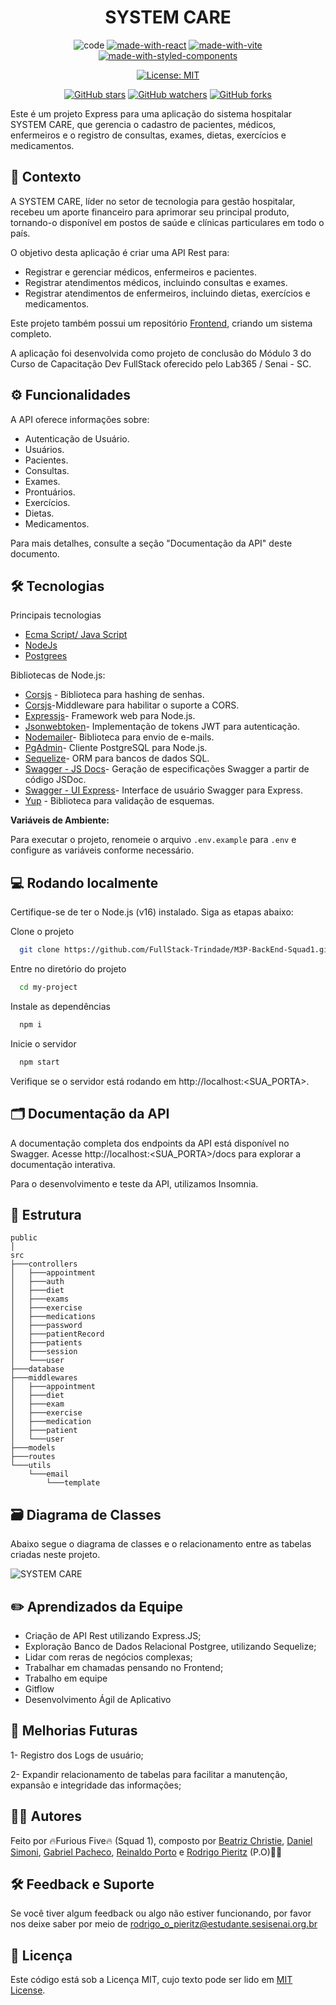 <div align="center">
<h1> SYSTEM CARE</h1>

<div align="center">

![code](https://img.shields.io/badge/Code-JavaScript-F7DF1E.svg)
[![made-with-react](https://img.shields.io/badge/Made%20with-React%20v18.2.0-087EA4.svg)](https://react.dev/)
[![made-with-vite](https://img.shields.io/badge/Made%20with-Vite%204.4.5-747BFF.svg)](https://vitejs.dev/)
[![made-with-styled-components](https://img.shields.io/badge/Made%20with-Styled%20Components%205.3.11-BF4F74.svg)](https://ant.design/)

[![License: MIT](https://img.shields.io/badge/License-MIT-yellow.svg)](https://opensource.org/licenses/MIT)

[![GitHub stars](https://img.shields.io/github/stars/FullStack-Trindade/M3P-BackEnd-Squad1.svg?style=social&label=Star&maxAge=2592000)](https://github.com/FullStack-Trindade/M3P-BackEnd-Squad1/watchers)
[![GitHub watchers](https://img.shields.io/github/watchers/FullStack-Trindade/M3P-BackEnd-Squad1.svg?style=social&label=Watch&maxAge=2592000)](https://github.com/FullStack-Trindade/M3P-BackEnd-Squad1/watchers)
[![GitHub forks](https://img.shields.io/github/forks/FullStack-Trindade/M3P-BackEnd-Squad1.svg?style=social&label=Fork&maxAge=2592000)](https://github.com/FullStack-Trindade/M3P-BackEnd-Squad1/forks)

</div>

</div>

Este é um projeto Express para uma aplicação do sistema hospitalar SYSTEM CARE, que gerencia o cadastro de pacientes, médicos, enfermeiros e o registro de consultas, exames, dietas, exercícios e medicamentos.

## 🎯 Contexto

A SYSTEM CARE, líder no setor de tecnologia para gestão hospitalar, recebeu um aporte financeiro para aprimorar seu principal produto, tornando-o disponível em postos de saúde e clínicas particulares em todo o país.

O objetivo desta aplicação é criar uma API Rest para:
- Registrar e gerenciar médicos, enfermeiros e pacientes.
- Registrar atendimentos médicos, incluindo consultas e exames.
- Registrar atendimentos de enfermeiros, incluindo dietas, exercícios e medicamentos.

Este projeto também possui um repositório [Frontend](https://github.com/FullStack-Trindade/M3P-FrontEnd-Squad1), criando um sistema completo.

A aplicação foi desenvolvida como projeto de conclusão do Módulo 3 do Curso de Capacitação Dev FullStack oferecido pelo Lab365 / Senai - SC.

## ⚙️ Funcionalidades

A API oferece informações sobre:

- Autenticação de Usuário.
- Usuários.
- Pacientes.
- Consultas.
- Exames.
- Prontuários.
- Exercícios.
- Dietas.
- Medicamentos.

Para mais detalhes, consulte a seção "Documentação da API" deste documento.

## 🛠️ Tecnologias

Principais tecnologias

- [Ecma Script/ Java Script](https://www.ecma-international.org)
- [NodeJs](https://nodejs.org)
- [Postgrees](https://www.postgresql.org)

Bibliotecas de Node.js:

- [Corsjs](https://www.npmjs.com/package/bcrypt) - Biblioteca para hashing de senhas.
- [Corsjs](https://www.npmjs.com/package/cors)-Middleware para habilitar o suporte a CORS.
- [Expressjs](https://expressjs.com)- Framework web para Node.js.
- [Jsonwebtoken](https://www.npmjs.com/package/jsonwebtoken)- Implementação de tokens JWT para autenticação.
- [Nodemailer](https://nodemailer.com)- Biblioteca para envio de e-mails.
- [PgAdmin](https://www.pgadmin.org)- Cliente PostgreSQL para Node.js.
- [Sequelize](https://sequelize.org)- ORM para bancos de dados SQL.
- [Swagger - JS Docs](https://swagger.io)- Geração de especificações Swagger a partir de código JSDoc.
- [Swagger - UI Express](https://swagger.io)-  Interface de usuário Swagger para Express.
- [Yup](https://www.npmjs.com/package/yup) - Biblioteca para validação de esquemas. 

**Variáveis de Ambiente:**

Para executar o projeto, renomeie o arquivo `.env.example` para `.env` e configure as variáveis conforme necessário.

## 💻 Rodando localmente

Certifique-se de ter o Node.js (v16) instalado. Siga as etapas abaixo:

Clone o projeto

```bash
  git clone https://github.com/FullStack-Trindade/M3P-BackEnd-Squad1.git
```

Entre no diretório do projeto

```bash
  cd my-project
```

Instale as dependências

```bash
  npm i
```

Inicie o servidor

```bash
  npm start
```
Verifique se o servidor está rodando em http://localhost:<SUA_PORTA>.

## 🗂️ Documentação da API

A documentação completa dos endpoints da API está disponível no Swagger. Acesse http://localhost:<SUA_PORTA>/docs para explorar a documentação interativa.

Para o desenvolvimento e teste da API, utilizamos Insomnia.

## 🌲 Estrutura

```
public
│ 
src
├───controllers
│   ├───appointment
│   ├───auth
│   ├───diet
│   ├───exams
│   ├───exercise
│   ├───medications
│   ├───password
│   ├───patientRecord
│   ├───patients
│   ├───session
│   └───user
├───database
├───middlewares
│   ├───appointment
│   ├───diet
│   ├───exam
│   ├───exercise
│   ├───medication
│   ├───patient
│   └───user
├───models
├───routes
└───utils
    └───email
        └───template

```

## 🗃️ Diagrama de Classes

Abaixo segue o diagrama de classes e o relacionamento entre as tabelas criadas neste projeto.

<img src="./public/Diagrama de Classes M3.drawio.png" alt="SYSTEM CARE">

## ✏️ Aprendizados da Equipe

- Criação de API Rest utilizando Express.JS;
- Exploração Banco de Dados Relacional Postgree, utilizando Sequelize;
- Lidar com reras de negócios complexas;
- Trabalhar em chamadas pensando no Frontend;
- Trabalho em equipe
- Gitflow
- Desenvolvimento Ágil de Aplicativo

## 🚀 Melhorias Futuras

1- Registro dos Logs de usuário;

2- Expandir relacionamento de tabelas para facilitar a manutenção, expansão e integridade das informações;

## ✍🏻 Autores

Feito por 🔥Furious Five🔥 (Squad 1), composto por [Beatriz Christie](https://github.com/biachristie),  [Daniel Simoni](https://github.com/DaniSimoni), [Gabriel Pacheco](https://github.com/gabrieldelpacheco), [Reinaldo Porto](https://github.com/portexrp) e [Rodrigo Pieritz](https://github.com/rodrigopieritz) (P.O)🖐🏻

## 🛠️ Feedback e Suporte

Se você tiver algum feedback ou algo não estiver funcionando, por favor nos deixe saber por meio de rodrigo_o_pieritz@estudante.sesisenai.org.br

## 📌 Licença

Este código está sob a Licença MIT, cujo texto pode ser lido em [MIT License](https://github.com/FullStack-Trindade/M3P-BackEnd-Squad1/blob/main/LICENSE.md).
